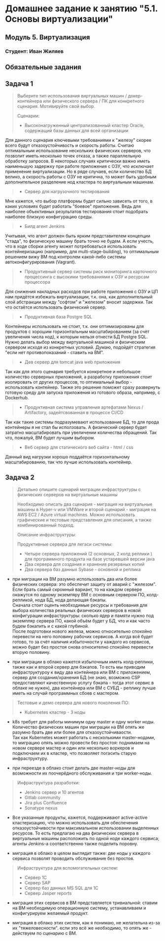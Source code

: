 # Домашнее задание к занятию "5.1. Основы виртуализации"

## Модуль 5. Виртуализация

### Студент: Иван Жиляев

## Обязательные задания

## Задача 1 

>Выберите тип использования виртуальных машин  / докер-контейнера или физического сервера / ПК для конкретного сценария. Мотивируйте свой выбор.
>
>Cценарии:
>
>- Высоконагруженный централизованный кластер Oracle, содержащий базы данных для всей организации

Для данного сценария ключевыми требованиями к "железу" скорее всего будут отказоустойчивость и скорость работы. Считаю оптимальным использование нескольких физических серверов, что позволит иметь несколько точек отказа, а также параллельную обработку запросов. В некоторых случаях критически важно иметь наименьшую задержку при работе приложения с ОЗУ, что исключает применение виртуализации. Но в ряде случаев, если количество БД велико, а скорость работы с ОЗУ не критична, то может быть удобным дополнительное разделение нод кластера по виртуальным машинам.

>- Сервер для нагрузочного тестирования

Мне кажется, что выбор платформы будет сильно зависеть от того, в каких условиях будет работать "боевое" приложение. Ведь для наиболее объективных результатов тестирования стоит подобрать наиболее близкую конфигурацию среды.

>- Билд агент Jenkins

Учитывая, что агент должен быть ярким представителем концепции "стада", то физическую машину брать точно не будем. А если учесть, что в ходе сборки агенту может потребоваться использовать контейнеризацию (например, для multi-stage-building), то оптимальным решением вижу ВМ под контролем какой-либо системы автоконфигурирования (Vagrant).

>- Продуктивный сервер системы риск мониторинга карточного процессинга с высокими требованиями к ОЗУ и ресурсам процессора 

Для снижения накладных расходов при работе приложения с ОЗУ и ЦП нам придётся избежать виртуализации, т.к. она, как дополнительный слой абстракции между "софтом" и "железом" вносит задержки. Так что остаётся использовать физический сервер.

>- Продуктивная база Postgre SQL

Контейнеры использовать не стоит, т.к. они оптимизированы для продуктов с хорошим горизонтальным масштабированием (за счёт увеличения числа нод), к которым нельзя отнести БД Postgre SQL. Нужно делать выбор между виртуальной машиной и физическим сервером исходя из конкретных условий. Думаю, подойдёт стратегия "если нет противопоказаний - ставить на ВМ".

>- Дев сервер для tomcat java web приложения

Так как для этого сценария требуется конкретное и небольшое количество серверных приложений, а разработку приложения стоит изолировать от других процессов, то оптимальный выбор - использовать контейнер. Также это решение поможет сразу развернуть готовую среду для запуска приложения из готового образа, например, с Dockerhub.

>- Продуктивная система управления артефатами Nexus / Artifactory, задейтсвованная в процессе CI/CD

Так как такие системы подразумевают использование БД, то для прода контейнеры я не стал бы исползовать. А физический сервер будет затратно масштабировать при увеличении количества обращений. Так что, пожалуй, ВМ будет лучшим выбором.

>- Веб сервер для статического веб сайта - html / css 

Данный вид нагрузки хорошо поддаётся горизонтальному масштабированию, так что лучше использовать контейнер.

## Задача 2 

>Детально опишите сценарий миграции инфраструктуры с физических серверов на виртуальные машины 
>
>Необходимо описать два сценария - миграция на виртуальные машины в Hyper-v или VMWare и второй сценарий - миграция на AWS ЕС2 / Azure virtual machines. Можно использовать графические и тестовые представления для описания, а также комбинированный подход. 
>
>Описание инфраструктуры:
>
>Продуктивные сервера для легаси системы:
>
>- Четыре cервера приложений (2 основных, 2 колд реплики ) для программного продукта на базе устаревшей версии java
>- Два сервера для создания и хранения резервных копий
>- Два сервера баз данных Sybase - основной и реплика
>

- при миграции на ВМ разумно использовать два или более физических сервера: это обеспечит защиту от аварий с "железом". Если брать самый скромный вариант, то на каждом сервере окажутся по одному экземпяру ВМ с основным сервером ПО, колд-репликой, нода БД, нода делающая бэкапы.  
Сначала стоит оценть необходимые ресурсы и требования для выбора количества реальных физических серверов в новой конфигурации инфраструктуры: сколько ядер и памяти нужно под экземпляр сервера ПО, какой объём будет у БД, что и как часто будем бэкапить и с какой глубиной.  
После подготовки нового железа, можно относительно спокойно перевести на него половину рабочих сервисов. А когда всё будет готово, то за счёт наличия избыточности у каждого из сервисов, можно будет без простоя снова относително спокойно перевести вторую половину.

- при миграции в облако кажется избыточным иметь колд-реплики, также как и второй сервер для бэкапов. То есть мы приводим инфраструктуроу к виду  два контейнера или ВМ с приложением, сервер для создания/хранения БД (не знаю, возможно CSP предоставляют качественную услугу бэкапа - тогда этот сервис в облаке не нужен), два контейнера или ВМ с СУБД - реплику лучше иметь на случай программных сбоев с мастером.

>Тестовые и демо сервера для нового поколения ПО:
>
>- Kubernetes кластер - 3 ноды 
>
>

- k8s требует для работы минимум одну master и одну worker ноды. Количество физических машин при миграции на ВМ опять же разумно брать две или более для отказоустойчиваости.  
Так как Kubernetes может работать с несколькими master-нодами, то миграцию опять можно провести без простоя: поднимаем на новом сервере мастер и один или несколько воркеров и подключаем их в кластер, что позволяет погасить старую инфраструктуру.

- при переезде в облако стоит делать две master-ноды для возможности их поочерёдного обслуживания и три worker-ноды.


>Инфраструктура разработки:
>
>- Jenkins сервер и 10 агентов
>- Gitlab community 
>- Jira plus Confluence 
>- Sonatype nexus 
>

- Все указанные продукты, кажется, поддерживают active-active кластеризацию, что можно использовать для обеспечения отказоустойчивости при максимальном использовании выделенных ресурсов. То есть предлагаю на два физических сервера в виртуальные машины расположить по одной ноде каждого сервиса; агенты Jenkins-а соответственно также поделить поровну.

- миграция в облако в целом выглядит также: две ноды у каждого сервиса позволят проводить обслуживание без простоя.


>Инфраструктура для вспомогательных систем:
>
>- Сервер 1С
>- Сервер SAP 
>- Сервер баз данных MS SQL для 1С
>- Сервер Jasper reports 

- миграция этих сервисов в ВМ представляется тривиальной: ставим на ВМ необходимую операционную систему, устанавливаем и конфигурируем желаемый продукт.

- миграция в облако этих систем, как я понимаю, не желательна из-за их "тяжеловесности". если это всё же необходимо, то опять же - действуем по сценарию с ВМ.
